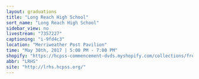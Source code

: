 ```yaml
---
layout: graduations
title: "Long Reach High School"
sort_name: "Long Reach High School"
sidebar_view: no
livestream: "7357227"
captioning: "i-9fd4c3"
location: "Merriweather Post Pavilion"
time: "May 30th, 2017 | 5:00 PM - 7:00 PM"
shopify: "https://hcpss-commencement-dvds.myshopify.com/collections/frontpage/products/long-reach-high-school-2014-commencement-dvd"
abbr: "LRHS"
site: "http://lrhs.hcpss.org/"
---
```

